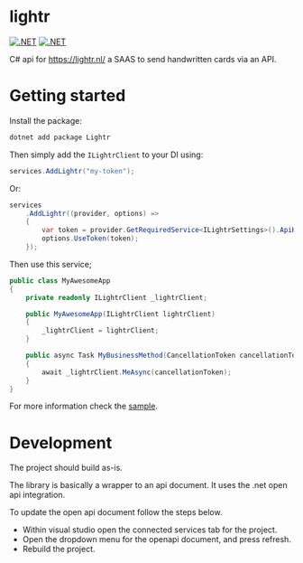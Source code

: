 # lightr

 [![.NET](https://img.shields.io/nuget/v/Lightr?link=https%3A%2F%2Fwww.nuget.org%2Fpackages%2FLightr)](https://www.nuget.org/packages/Lightr)
 [![.NET](https://github.com/sommmen/lightr/actions/workflows/build-ci.yml/badge.svg)](https://github.com/sommmen/lightr/actions/workflows/build-ci.yml)

C# api for https://lightr.nl/ a SAAS to send handwritten cards via an API.

# Getting started

Install the package:
``` powershell
dotnet add package Lightr
```

Then simply add the `ILightrClient` to your DI using:

``` csharp
services.AddLightr("my-token");
```

Or:

``` csharp
services
    .AddLightr((provider, options) =>
    {
        var token = provider.GetRequiredService<ILightrSettings>().ApiKey;
        options.UseToken(token);
    });
```

Then use this service;

``` csharp
public class MyAwesomeApp
{
    private readonly ILightrClient _lightrClient;

    public MyAwesomeApp(ILightrClient lightrClient)
    {
        _lightrClient = lightrClient;
    }

    public async Task MyBusinessMethod(CancellationToken cancellationToken = default)
    {
        await _lightrClient.MeAsync(cancellationToken);
    }
}
```

For more information check the [sample](https://github.com/sommmen/lightr/tree/main/sample).

# Development

The project should build as-is.

The library is basically a wrapper to an api document.
It uses the .net open api integration.

To update the open api document follow the steps below.
 - Within visual studio open the connected services tab for the project.
 - Open the dropdown menu for the openapi document, and press refresh.
 - Rebuild the project.
